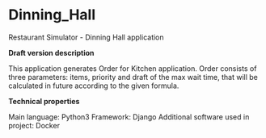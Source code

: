 # Dinning_Hall
Restaurant Simulator - Dinning Hall application

**Draft version description**

This application generates Order for Kitchen application. Order consists of three parameters: items, priority and draft of the max wait time, that will be calculated in future according to the given formula.

**Technical properties**

Main language: Python3
Framework: Django
Additional software used in project: Docker

